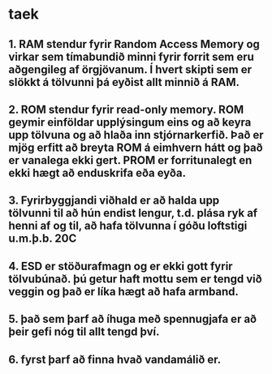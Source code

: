 # taek

## 1. RAM stendur fyrir Random Access Memory og virkar sem tímabundið minni fyrir forrit sem eru aðgengileg af örgjövanum. Í hvert skipti sem er slökkt	á tölvunni þá eyðist allt minnið á RAM. 

## 2. ROM stendur fyrir read-only memory. ROM geymir einföldar upplýsingum eins og að keyra upp tölvuna og að hlaða inn stjórnarkerfið. Það er mjög erfitt að breyta ROM á eimhvern hátt og það er vanalega ekki gert. PROM er forritunalegt en ekki hægt að enduskrifa eða eyða.

## 3. Fyrirbyggjandi viðhald er að halda upp tölvunni til að hún endist lengur, t.d. plása ryk af henni af og til, að hafa tölvunna í góðu loftstigi u.m.þ.b. 20C

## 4. ESD er stöðurafmagn og er ekki gott fyrir tölvubúnað. þú getur haft mottu sem er tengd við veggin og það er líka hægt að hafa armband.

## 5. það sem þarf að íhuga með spennugjafa er að þeir gefi nóg til allt tengd því.

## 6. fyrst þarf að finna hvað vandamálið er.
